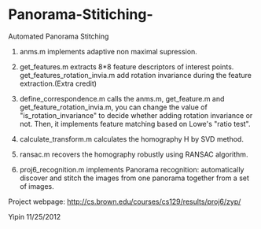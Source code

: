Panorama-Stitiching-
====================
Automated Panorama Stitching

1. anms.m implements adaptive non maximal supression.

2. get_features.m extracts 8*8 feature descriptors of interest points.
   get_features_rotation_invia.m add rotation invariance during the feature extraction.(Extra credit)

3. define_correspondence.m calls the anms.m, get_feature.m and get_feature_rotation_invia.m, you can change the value of  "is_rotation_invariance" to decide whether adding rotation invariance or not. Then, it implements feature matching based on Lowe's "ratio test".

4. calculate_transform.m calculates the homography H by SVD method.

5. ransac.m recovers the homography robustly using RANSAC algorithm.

6. proj6_recognition.m implements Panorama recognition: automatically discover and stitch the images from one panorama together from a set of images.

Project webpage: http://cs.brown.edu/courses/cs129/results/proj6/zyp/

Yipin
11/25/2012
